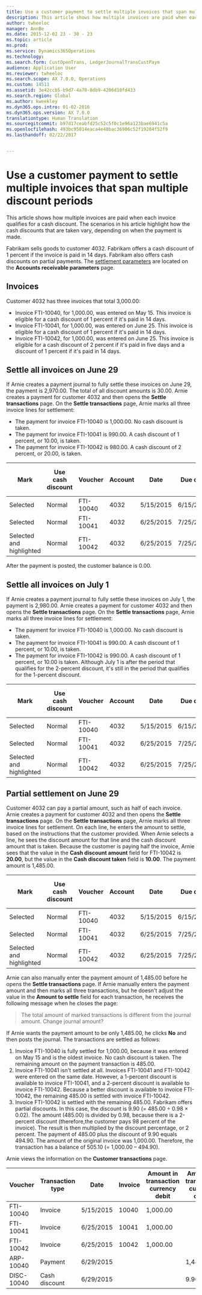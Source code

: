 ```yaml
---
title: Use a customer payment to settle multiple invoices that span multiple discount periods
description: This article shows how multiple invoices are paid when each invoice qualifies for a cash discount. The scenarios in his article highlight how the cash discounts that are taken vary, depending on when the payment is made.
author: twheeloc
manager: AnnBe
ms.date: 2015-12-02 23 - 30 - 23
ms.topic: article
ms.prod: 
ms.service: Dynamics365Operations
ms.technology: 
ms.search.form: CustOpenTrans, LedgerJournalTransCustPaym
audience: Application User
ms.reviewer: twheeloc
ms.search.scope: AX 7.0.0, Operations
ms.custom: 14511
ms.assetid: 3e42ccb5-b9d7-4a70-8db9-4206d10fd433
ms.search.region: Global
ms.author: kweekley
ms.dyn365.ops.intro: 01-02-2016
ms.dyn365.ops.version: AX 7.0.0
translationtype: Human Translation
ms.sourcegitcommit: b97d17ceabfd25c52c5f0c1e96a123bae6941c5a
ms.openlocfilehash: 493bc95014eaca4e48bac36906c52f19284f52f9
ms.lasthandoff: 02/22/2017


---
```


# <a name="use-a-customer-payment-to-settle-multiple-invoices-that-span-multiple-discount-periods"></a>Use a customer payment to settle multiple invoices that span multiple discount periods

This article shows how multiple invoices are paid when each invoice qualifies for a cash discount. The scenarios in his article highlight how the cash discounts that are taken vary, depending on when the payment is made.

Fabrikam sells goods to customer 4032. Fabrikam offers a cash discount of 1 percent if the invoice is paid in 14 days. Fabrikam also offers cash discounts on partial payments. The [settlement parameters](http://ax.help.dynamics.com/en/?p=246884) are located on the **Accounts receivable parameters** page.

## <a name="invoices"></a>Invoices
Customer 4032 has three invoices that total 3,000.00:

-   Invoice FTI-10040, for 1,000.00, was entered on May 15. This invoice is eligible for a cash discount of 1 percent if it's paid in 14 days.
-   Invoice FTI-10041, for 1,000.00, was entered on June 25. This invoice is eligible for a cash discount of 1 percent if it's paid in 14 days.
-   Invoice FTI-10042, for 1,000.00, was entered on June 25. This invoice is eligible for a cash discount of 2 percent if it's paid in five days and a discount of 1 percent if it's paid in 14 days.

## <a name="settle-all-invoices-on-june-29"></a>Settle all invoices on June 29
If Arnie creates a payment journal to fully settle these invoices on June 29, the payment is 2,970.00. The total of all discount amounts is 30.00. Arnie creates a payment for customer 4032 and then opens the **Settle transactions** page. On the **Settle transactions** page, Arnie marks all three invoice lines for settlement:

-   The payment for invoice FTI-10040 is 1,000.00. No cash discount is taken.
-   The payment for invoice FTI-10041 is 990.00. A cash discount of 1 percent, or 10.00, is taken.
-   The payment for invoice FTI-10042 is 980.00. A cash discount of 2 percent, or 20.00, is taken.

| Mark                     | Use cash discount | Voucher   | Account | Date      | Due date  | Invoice | Amount in transaction currency debit | Amount in transaction currency credit | Currency | Amount to settle |
|--------------------------|-------------------|-----------|---------|-----------|-----------|---------|--------------------------------------|---------------------------------------|----------|------------------|
| Selected                 | Normal            | FTI-10040 | 4032    | 5/15/2015 | 6/15/2015 | 10040   | 1,000.00                             |                                       | USD      | 1,000.00         |
| Selected                 | Normal            | FTI-10041 | 4032    | 6/25/2015 | 7/25/2015 | 10041   | 1,000.00                             |                                       | USD      | 990.00           |
| Selected and highlighted | Normal            | FTI-10042 | 4032    | 6/25/2015 | 7/25/2015 | 10042   | 1,000.00                             |                                       | USD      | 980.00           |

After the payment is posted, the customer balance is 0.00.

## <a name="settle-all-invoices-on-july-1"></a>Settle all invoices on July 1
If Arnie creates a payment journal to fully settle these invoices on July 1, the payment is 2,980.00. Arnie creates a payment for customer 4032 and then opens the **Settle transactions** page. On the **Settle transactions** page, Arnie marks all three invoice lines for settlement:

-   The payment for invoice FTI-10040 is 1,000.00. No cash discount is taken.
-   The payment for invoice FTI-10041 is 990.00. A cash discount of 1 percent, or 10.00, is taken.
-   The payment for invoice FTI-10042 is 990.00. A cash discount of 1 percent, or 10.00 is taken. Although July 1 is after the period that qualifies for the 2-percent discount, it's still in the period that qualifies for the 1-percent discount.

| Mark                     | Use cash discount | Voucher   | Account | Date      | Due date  | Invoice | Amount in transaction currency debit | Amount in transaction currency credit | Currency | Amount to settle |
|--------------------------|-------------------|-----------|---------|-----------|-----------|---------|--------------------------------------|---------------------------------------|----------|------------------|
| Selected                 | Normal            | FTI-10040 | 4032    | 5/15/2015 | 6/15/2015 | 10040   | 1,000.00                             |                                       | USD      | 1,000.00         |
| Selected                 | Normal            | FTI-10041 | 4032    | 6/25/2015 | 7/25/2015 | 10041   | 1,000.00                             |                                       | USD      | 990.00           |
| Selected and highlighted | Normal            | FTI-10042 | 4032    | 6/25/2015 | 7/25/2015 | 10042   | 1,000.00                             |                                       | USD      | 990.00           |

## <a name="partial-settlement-on-june-29"></a>Partial settlement on June 29
Customer 4032 can pay a partial amount, such as half of each invoice. Arnie creates a payment for customer 4032 and then opens the **Settle transactions** page. On the **Settle transactions** page, Arnie marks all three invoice lines for settlement. On each line, he enters the amount to settle, based on the instructions that the customer provided. When Arnie selects a line, he sees the discount amount for that line and the cash discount amount that is taken. Because the customer is paying half the invoice, Arnie sees that the value in the **Cash discount amount** field for FTI-10042 is **20.00**, but the value in the **Cash discount taken** field is **10.00**. The payment amount is 1,485.00.

| Mark                     | Use cash discount | Voucher   | Account | Date      | Due date  | Invoice | Amount in transaction currency debit | Amount in transaction currency credit | Currency | Amount to settle |
|--------------------------|-------------------|-----------|---------|-----------|-----------|---------|--------------------------------------|---------------------------------------|----------|------------------|
| Selected                 | Normal            | FTI-10040 | 4032    | 5/15/2015 | 6/15/2015 | 10040   | 1,000.00                             |                                       | USD      | 500.00           |
| Selected                 | Normal            | FTI-10041 | 4032    | 6/25/2015 | 7/25/2015 | 10041   | 1,000.00                             |                                       | USD      | 495.00           |
| Selected and highlighted | Normal            | FTI-10042 | 4032    | 6/25/2015 | 7/25/2015 | 10042   | 1,000.00                             |                                       | USD      | 490.00           |

Arnie can also manually enter the payment amount of 1,485.00 before he opens the **Settle transactions** page. If Arnie manually enters the payment amount and then marks all three transactions, but he doesn't adjust the value in the **Amount to settle** field for each transaction, he receives the following message when he closes the page:

> The total amount of marked transactions is different from the journal amount. Change journal amount?

If Arnie wants the payment amount to be only 1,485.00, he clicks **No** and then posts the journal. The transactions are settled as follows:

1.  Invoice FTI-10040 is fully settled for 1,000.00, because it was entered on May 15 and is the oldest invoice. No cash discount is taken. The remaining amount on the payment transaction is 485.00.
2.  Invoice FTI-10041 isn't settled at all. Invoices FTI-10041 and FTI-10042 were entered on the same date. However, a 1-percent discount is available to invoice FTI-10041, and a 2-percent discount is available to invoice FTI-10042. Because a better discount is available to invoice FTI-10042, the remaining 485.00 is settled with invoice FTI-10042.
3.  Invoice FTI-10042 is settled with the remaining 485.00. Fabrikam offers partial discounts. In this case, the discount is 9.90 (= 485.00 ÷ 0.98 × 0.02). The amount (485.00) is divided by 0.98, because there is a 2-percent discount (therefore,the customer pays 98 percent of the invoice). The result is then multiplied by the discount percentage, or 2 percent. The payment of 485.00 plus the discount of 9.90 equals 494.90. The amount of the original invoice was 1,000.00. Therefore, the transaction has a balance of 505.10 (= 1,000.00 – 494.90).

Arnie views the information on the **Customer transactions** page.

| Voucher    | Transaction type | Date      | Invoice | Amount in transaction currency debit | Amount in transaction currency credit | Balance  | Currency |
|------------|------------------|-----------|---------|--------------------------------------|---------------------------------------|----------|----------|
| FTI-10040  | Invoice          | 5/15/2015 | 10040   | 1,000.00                             |                                       | 0.00     | USD      |
| FTI-10041  | Invoice          | 6/25/2015 | 10041   | 1,000.00                             |                                       | 1,000.00 | USD      |
| FTI-10042  | Invoice          | 6/25/2015 | 10042   | 1,000.00                             |                                       | 505.10   | USD      |
| ARP-10040  | Payment          | 6/29/2015 |         |                                      | 1,485.00                              | 0.00     | USD      |
| DISC-10040 | Cash discount    | 6/29/2015 |         |                                      | 9.90                                  | 0.00     | USD      |




